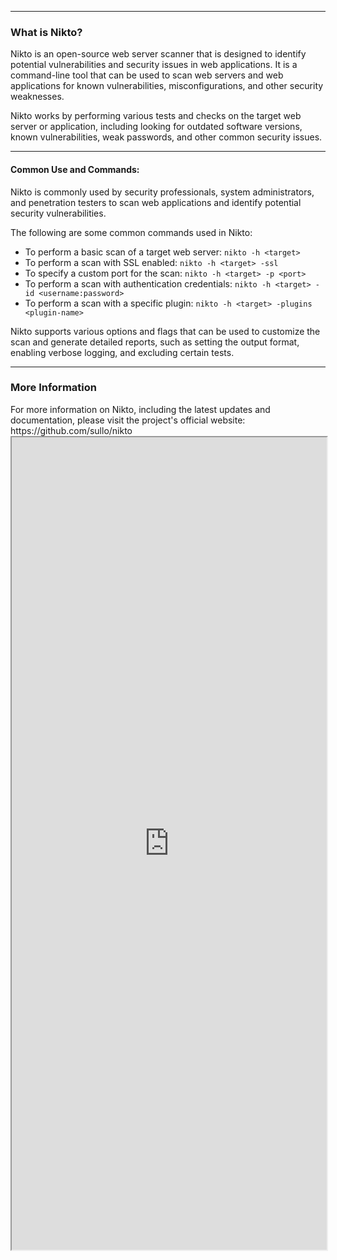 --- ---
<h3>What is Nikto?</h3>
Nikto is an open-source web server scanner that is designed to identify potential vulnerabilities and security issues in web applications. It is a command-line tool that can be used to scan web servers and web applications for known vulnerabilities, misconfigurations, and other security weaknesses.

Nikto works by performing various tests and checks on the target web server or application, including looking for outdated software versions, known vulnerabilities, weak passwords, and other common security issues.

---
<h4>Common Use and Commands:</h4>
Nikto is commonly used by security professionals, system administrators, and penetration testers to scan web applications and identify potential security vulnerabilities.

The following are some common commands used in Nikto:

-   To perform a basic scan of a target web server: `nikto -h <target>`
-   To perform a scan with SSL enabled: `nikto -h <target> -ssl`
-   To specify a custom port for the scan: `nikto -h <target> -p <port>`
-   To perform a scan with authentication credentials: `nikto -h <target> -id <username:password>`
-   To perform a scan with a specific plugin: `nikto -h <target> -plugins <plugin-name>`

Nikto supports various options and flags that can be used to customize the scan and generate detailed reports, such as setting the output format, enabling verbose logging, and excluding certain tests.

---
<h3>More Information</h3>
For more information on Nikto, including the latest updates and documentation, please visit the project's official website: https://github.com/sullo/nikto

<iframe src="https://github.com/sullo/nikto" width="100%" height="1300"></iframe>
